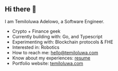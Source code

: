 ## Hi there 👋

I am Temiloluwa Adelowo, a Software Engineer.

- Crypto + Finance geek
- Currently building with: Go, and Typescript
- Experimenting with: Blockchain protocols & FHE
- Interested in: Robotics
- How to reach me: [hello@temiloluwa.com](mailto:hello@temiloluwa.com)
- Know about my experiences: [resume](https://docs.google.com/document/d/1Vx0B3Ao7SkZQ5MIfZ7A-cFDNgjaL7q6_nDjQBTmjgiM/edit?usp=sharing)
- Portfolio website: [temiloluwa.com](https://temiloluwa.com)
